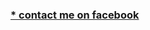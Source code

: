 <h3><a href="https://m.facebook.com/profile.php?id=100068019551652"> * contact me on facebook</a></h3><br><br>
